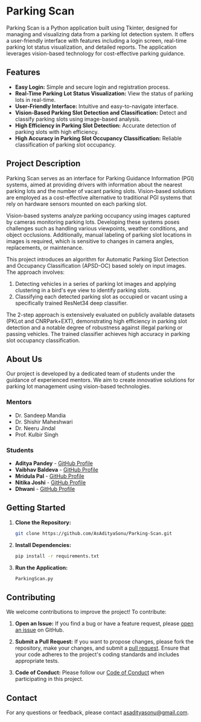 # Parking Scan

Parking Scan is a Python application built using Tkinter, designed for managing and visualizing data from a parking lot detection system. It offers a user-friendly interface with features including a login screen, real-time parking lot status visualization, and detailed reports. The application leverages vision-based technology for cost-effective parking guidance.

## Features

- **Easy Login:** Simple and secure login and registration process.
- **Real-Time Parking Lot Status Visualization:** View the status of parking lots in real-time.
- **User-Friendly Interface:** Intuitive and easy-to-navigate interface.
- **Vision-Based Parking Slot Detection and Classification:** Detect and classify parking slots using image-based analysis.
- **High Efficiency in Parking Slot Detection:** Accurate detection of parking slots with high efficiency.
- **High Accuracy in Parking Slot Occupancy Classification:** Reliable classification of parking slot occupancy.

## Project Description

Parking Scan serves as an interface for Parking Guidance Information (PGI) systems, aimed at providing drivers with information about the nearest parking lots and the number of vacant parking slots. Vision-based solutions are employed as a cost-effective alternative to traditional PGI systems that rely on hardware sensors mounted on each parking slot.

Vision-based systems analyze parking occupancy using images captured by cameras monitoring parking lots. Developing these systems poses challenges such as handling various viewpoints, weather conditions, and object occlusions. Additionally, manual labeling of parking slot locations in images is required, which is sensitive to changes in camera angles, replacements, or maintenance.

This project introduces an algorithm for Automatic Parking Slot Detection and Occupancy Classification (APSD-OC) based solely on input images. The approach involves:
1. Detecting vehicles in a series of parking lot images and applying clustering in a bird's eye view to identify parking slots.
2. Classifying each detected parking slot as occupied or vacant using a specifically trained ResNet34 deep classifier.

The 2-step approach is extensively evaluated on publicly available datasets (PKLot and CNRPark+EXT), demonstrating high efficiency in parking slot detection and a notable degree of robustness against illegal parking or passing vehicles. The trained classifier achieves high accuracy in parking slot occupancy classification.

## About Us

Our project is developed by a dedicated team of students under the guidance of experienced mentors. We aim to create innovative solutions for parking lot management using vision-based technologies.

### Mentors

- Dr. Sandeep Mandia
- Dr. Shishir Maheshwari
- Dr. Neeru Jindal
- Prof. Kulbir Singh

### Students

- **Aditya Pandey** - [GitHub Profile](https://github.com/asadityasonu)
- **Vaibhav Baldeva** - [GitHub Profile](https://github.com/VBaldeva)
- **Mridula Pal** - [GitHub Profile](https://github.com/Mridula0603)
- **Nitika Joshi** - [GitHub Profile](https://github.com/Nikita0190)
- **Dhwani** - [GitHub Profile](https://github.com/Dhwanigoyal)

## Getting Started

1. **Clone the Repository:**

   ```bash
   git clone https://github.com/AsAdityaSonu/Parking-Scan.git
   ```

2. **Install Dependencies:**


   ```bash
   pip install -r requirements.txt
   ```

3. **Run the Application:**

   ```bash
   ParkingScan.py
   ```

## Contributing

We welcome contributions to improve the project! To contribute:

1. **Open an Issue:** If you find a bug or have a feature request, please [open an issue](https://github.com/AsAdityaSonu/Parking-Scan/issues) on GitHub.

2. **Submit a Pull Request:** If you want to propose changes, please fork the repository, make your changes, and submit a [pull request](https://github.com/AsAdityaSonu/Parking-Scan/pulls). Ensure that your code adheres to the project's coding standards and includes appropriate tests.

3. **Code of Conduct:** Please follow our [Code of Conduct](CODE_OF_CONDUCT.md) when participating in this project.

## Contact

For any questions or feedback, please contact [asadityasonu@gmail.com](mailto:asadityasonu@gmail.com).

